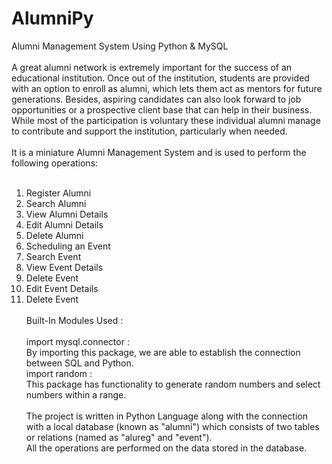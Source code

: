 # AlumniPy
Alumni Management System Using Python &amp; MySQL<br><br>
A great alumni network is extremely important for the
success of an educational institution. Once out of the
institution, students are provided with an option to enroll
as alumni, which lets them act as mentors for future
generations. Besides, aspiring candidates can also look
forward to job opportunities or a prospective client base
that can help in their business. While most of the
participation is voluntary these individual alumni manage to
contribute and support the institution, particularly when
needed.<br><br>
It is a miniature Alumni Management System and is used to perform the following operations:<br><br>
1. Register Alumni<br>
2. Search Alumni<br>
3. View Alumni Details<br>
4. Edit Alumni Details<br>
5. Delete Alumni<br>
6. Scheduling an Event<br>
7. Search Event<br>
8. View Event Details<br>
9. Delete Event<br>
10. Edit Event Details<br>
11. Delete Event<br><br>
Built-In Modules Used :<br><br>
import mysql.connector :<br>
By importing this package, we are able to establish the connection
between SQL and Python.<br>
import random :<br>
This package has functionality to generate random numbers and select
numbers within a range.<br><br>
The project is written in Python Language along with the connection with a local database (known as "alumni") which consists of two tables or relations (named as "alureg" and "event").<br>
All the operations are performed on the data stored in the database.
